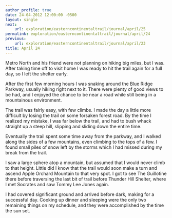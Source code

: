 ```yaml
---
author_profile: true
date: 24-04-2012 12:00:00 -0500
layout: single
next:
    url: exploration/easterncontinentaltrail/journal/april/25
permalink: exploration/easterncontinentaltrail/journal/april/24
previous:
    url: exploration/easterncontinentaltrail/journal/april/23
title: April 24
---
```

Metro North and his friend were not planning on hiking big miles, but I was. After taking time off to visit home I was ready to hit the trail again for a full day, so I left the shelter early.

After the first few morning hours I was snaking around the Blue Ridge Parkway, usually hiking right next to it. There were plenty of good views to be had, and I enjoyed the chance to be near a road while still being in a mountainous environment.

The trail was fairly easy, with few climbs. I made the day a little more difficult by losing the trail on some forsaken forest road. By the time I realized my mistake, I was far below the trail, and had to bush whack straight up a steep hill, slipping and sliding down the entire time.

Eventually the trail spent some time away from the parkway, and I walked along the sides of a few mountains, even climbing to the tops of a few. I found small piles of snow left by the storms which I had missed during my break from the trail.

I saw a large sphere atop a mountain, but assumed that I would never climb to that height. Little did I know that the trail would soon make a turn and ascend Apple Orchard Mountain to that very spot. I got to see The Guillotine there before traversing the last bit of trail before Thunder Hill Shelter, where I met Socrates and saw Tommy Lee Jones again.

I had covered significant ground and arrived before dark, making for a successful day. Cooking up dinner and sleeping were the only two remaining things on my schedule, and they were accomplished by the time the sun set.